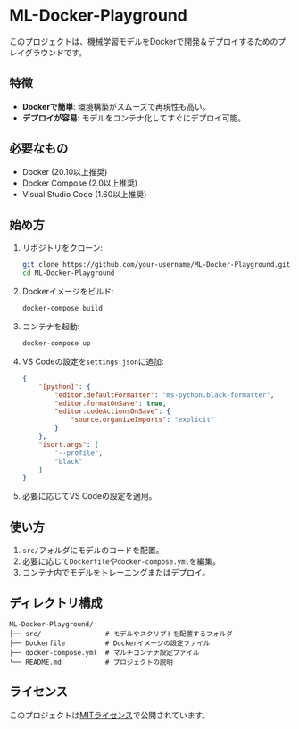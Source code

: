# ML-Docker-Playground

このプロジェクトは、機械学習モデルをDockerで開発＆デプロイするためのプレイグラウンドです。

## 特徴

- **Dockerで簡単**: 環境構築がスムーズで再現性も高い。
- **デプロイが容易**: モデルをコンテナ化してすぐにデプロイ可能。

## 必要なもの

- Docker (20.10以上推奨)
- Docker Compose (2.0以上推奨)
- Visual Studio Code (1.60以上推奨)

## 始め方

1. リポジトリをクローン:
    ```bash
    git clone https://github.com/your-username/ML-Docker-Playground.git
    cd ML-Docker-Playground
    ```

2. Dockerイメージをビルド:
    ```bash
    docker-compose build
    ```

3. コンテナを起動:
    ```bash
    docker-compose up
    ```

4. VS Codeの設定を`settings.json`に追加:
    ```json
    {
        "[python]": {
            "editor.defaultFormatter": "ms-python.black-formatter",
            "editor.formatOnSave": true,
            "editor.codeActionsOnSave": {
                "source.organizeImports": "explicit"
            }
        },
        "isort.args": [
            "--profile",
            "black"
        ]
    }
    ```

5. 必要に応じてVS Codeの設定を適用。

## 使い方

1. `src/`フォルダにモデルのコードを配置。
2. 必要に応じて`Dockerfile`や`docker-compose.yml`を編集。
3. コンテナ内でモデルをトレーニングまたはデプロイ。

## ディレクトリ構成

```
ML-Docker-Playground/
├── src/                # モデルやスクリプトを配置するフォルダ
├── Dockerfile          # Dockerイメージの設定ファイル
├── docker-compose.yml  # マルチコンテナ設定ファイル
└── README.md           # プロジェクトの説明
```

## ライセンス

このプロジェクトは[MITライセンス](LICENSE)で公開されています。

